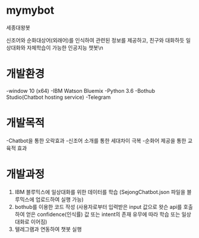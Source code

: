 # mymybot
세종대왕봇

신조어와 순화대상어(외래어)를 인식하여 관련된 정보를 제공하고, 친구와 대화하듯 일상대화와 자체학습이 가능한 인공지능 챗봇\n

# 개발환경
-window 10 (x64)
-IBM Watson Bluemix
-Python 3.6
-Bothub Studio(Chatbot hosting service)
-Telegram

# 개발목적 
-Chatbot을 통한 오락효과
-신조어 소개를 통한 세대차이 극복
-순화어 제공을 통한 교육적 효과

# 개발과정

1. IBM 블루믹스에 일상대화를 위한 데이터를 학습 (SejongChatbot.json 파일을 블루믹스에 업로드하여 실행 가능)
2. bothub를 이용한 코드 작성
(사용자로부터 입력받은 input 값으로 왓슨 api를 호출하여 얻은 confidence(인식률) 값 또는 intent의 존재 유무에 따라 학습 또는 일상대화로 이어짐)
3. 텔레그램과 연동하여 챗봇 실행
